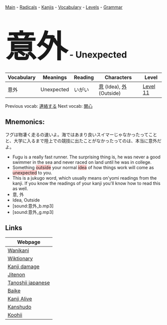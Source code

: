 <style> bigfont {font-size: 100px}</style>
[Main](../README.md) -
[Radicals](../radicals.md) -
[Kanjis](../kanjis.md) -
[Vocabulary](../vocabulary.md) -
[Levels](../levels.md) -
[Grammar](../grammar.md)
# <bigfont> 意外</bigfont> - Unexpected 

| Vocabulary | Meanings | Reading | Characters | Level |
| --- | --- | --- | --- | --- |
| 意外 | Unexpected | いがい |  [意](../kanjis/意.md) (Idea), [外](../kanjis/外.md) (Outside) | [Level 11](../levels/wk_level11.md) |

Previous vocab: [連絡する](連絡する.md) Next vocab: [関心](関心.md) 

## Mnemonics:
フグは物凄く走るの速いよ。海ではあまり良いスイマーじゃなかったってことと、大学に入るまで陸上での競技に出たことがなかったってのは、本当に意外だよ。
* Fugu is a really fast runner. The surprising thing is, he was never a good swimmer in the sea and never raced on land until he was in college.
* Something <span style="background-color:#ffcccb"> outside</span> your normal <span style="background-color:#ffcccb"> idea</span> of how things work will come as <span style="background-color:#ffcccb"> unexpected</span> to you.
* This is a jukugo word, which usually means on'yomi readings from the kanji. If you know the readings of your kanji you'll know how to read this as well.
* 意, 外
* Idea, Outside
* [sound:意外_b.mp3]
* [sound:意外_g.mp3]


## Links 

| Webpage |
| --- |
| [Wanikani          ](https://www.wanikani.com/kanji/意外) |
| [Wiktionary        ](https://en.wiktionary.org/wiki/意外) |
| [Kanji damage      ](http://www.kanjidamage.com/kanji/search?utf8=✓&q=意外) |
| [Jitenon           ](https://jitenon.com/kanji/意外) |
| [Tanoshii japanese ](https://www.tanoshiijapanese.com/dictionary/kanji.cfm?k=意外) |
| [Baike             ](https://baike.baidu.com/item/意外) |
| [Kanji Alive       ](https://app.kanjialive.com/意外) |
| [Kanshudo          ](https://www.kanshudo.com/searchmn?q=意外) |
| [Koohii            ](https://kanji.koohii.com/study/kanji/意外) |
